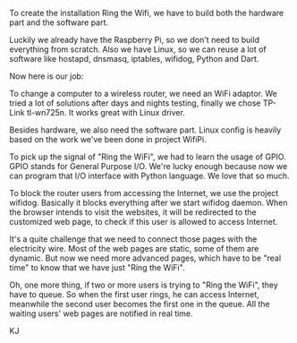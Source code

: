 To create the installation Ring the Wifi, we have to build both the hardware part and the software part.

Luckily we already have the Raspberry Pi, so we don't need to build everything from scratch. Also we have Linux, so we can reuse a lot of software like hostapd, dnsmasq, iptables, wifidog, Python and Dart.

Now here is our job:

To change a computer to a wireless router, we need an WiFi adaptor. We tried a lot of solutions after days and nights testing, finally we chose TP-Link tl-wn725n. It works great with Linux driver.

Besides hardware, we also need the software part. Linux config is heavily based on the work we've been done in project WifiPi.

To pick up the signal of "Ring the WiFi", we had to learn the usage of GPIO. GPIO stands for General Purpose I/O. We're lucky enough because now we can program that I/O interface with Python language. We love that so much.

To block the router users from accessing the Internet, we use the project wifidog. Basically it blocks everything after we start wifidog daemon. When the browser intends to visit the websites, it will be redirected to the customized web page, to check if this user is allowed to access Internet.

It's a quite challenge that we need to connect those pages with the electricity wire. Most of the web pages are static, some of them are dynamic. But now we need more advanced pages, which have to be "real time" to know that we have just "Ring the WiFi".

Oh, one more thing, if two or more users is trying to "Ring the WiFi", they have to queue. So when the first user rings, he can access Internet, meanwhile the second user becomes the first one in the queue. All the waiting users' web pages are notified in real time.

KJ
